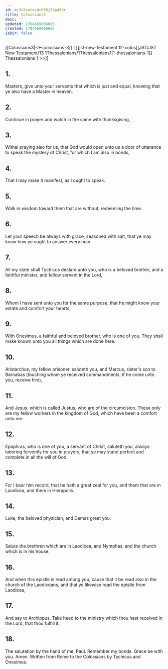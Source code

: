 ```yaml
---
id: mj3z2ratesdchf6j59p43dr
title: Colossians4
desc: ''
updated: 1704669006605
created: 1704669006605
isDir: false
---
```

[[Colossians3|<<-colossians-3]] | [[jst-new-testament.12-colos[[JST/JST New Testament/13 1Thessalonians/1Thessalonians1|1-thessalonians-1]] Thessalonians 1 >>]]
## 1.
Masters, give unto your servants that which is just and equal, knowing that ye also have a Master in heaven.
## 2.
Continue in prayer and watch in the same with thanksgiving,
## 3.
Withal praying also for us, that God would open unto us a door of utterance to speak the mystery of Christ, for which I am also in bonds,
## 4.
That I may make it manifest, as I ought to speak.
## 5.
Walk in wisdom toward them that are without, redeeming the time.
## 6.
Let your speech be always with grace, seasoned with salt, that ye may know how ye ought to answer every man.
## 7.
All my state shall Tychicus declare unto you, who is a beloved brother, and a faithful minister, and fellow servant in the Lord,
## 8.
Whom I have sent unto you for the same purpose, that he might know your estate and comfort your hearts,
## 9.
With Onesimus, a faithful and beloved brother, who is one of you. They shall make known unto you all things which are done here.
## 10.
Aristarchus, my fellow prisoner, saluteth you, and Marcus, sister\'s son to Barnabas (touching whom ye received commandments; if he come unto you, receive him),
## 11.
And Jesus, which is called Justus, who are of the circumcision. These only are my fellow workers in the kingdom of God, which have been a comfort unto me.
## 12.
Epaphras, who is one of you, a servant of Christ, saluteth you, always laboring fervently for you in prayers, that ye may stand perfect and complete in all the will of God.
## 13.
For I bear him record, that he hath a great zeal for you, and them that are in Laodicea, and them in Hierapolis.
## 14.
Luke, the beloved physician, and Demas greet you.
## 15.
Salute the brethren which are in Laodicea, and Nymphas, and the church which is in his house.
## 16.
And when this epistle is read among you, cause that it be read also in the church of the Laodiceans, and that ye likewise read the epistle from Laodicea,
## 17.
And say to Archippus, Take heed to the ministry which thou hast received in the Lord, that thou fulfill it.
## 18.
The salutation by the hand of me, Paul. Remember my bonds. Grace be with you. Amen.
Written from Rome to the Colossians by Tychicus and Onesimus. 

